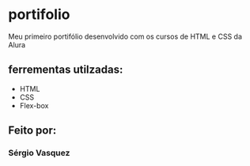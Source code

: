 # portifolio

Meu primeiro portifólio desenvolvido com os cursos de HTML e CSS da Alura

## ferrementas utilzadas:

* HTML
* CSS
* Flex-box

## Feito por:

### Sérgio Vasquez
